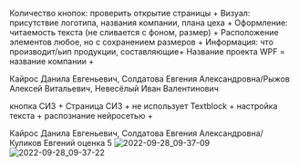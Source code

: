 Количество кнопок: проверить открытие страницы +
Визуал: присутствие логотипа, названия компании, плана цеха +
Оформление: читаемость текста (не сливается с фоном, размер) +
Расположение элементов любое, но с сохранением размеров +
Информация: что производит/ьип продукции, составляющие+
Название проекта WPF = название компании +

Кайрос Данила Евгеньевич, Солдатова Евгения Александровна/Рыжов Алексей Витальевич, Невесёлый Иван Валентинович 

кнопка СИЗ +
Страница СИЗ +
не использует Textblock +
настройка текста +
распознание нейросетью +

Кайрос Данила Евгеньевич, Солдатова Евгения Александровна/ Куликов Евгений 
оценка 5
![2022-09-28_09-37-09](https://user-images.githubusercontent.com/97594123/192705864-79aafb58-27be-4b80-b4df-f2d99a42c3a8.png)
![2022-09-28_09-37-22](https://user-images.githubusercontent.com/97594123/192705874-2ab40da2-0a20-488c-b96d-0af8c57abccf.png)
